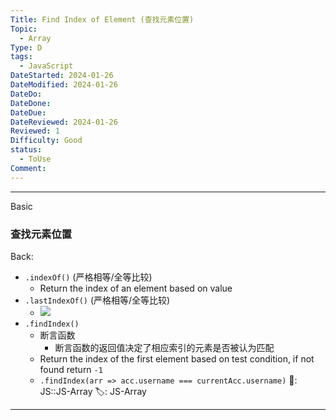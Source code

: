 ```yaml
---
Title: Find Index of Element (查找元素位置)
Topic:
  - Array
Type: D
tags:
  - JavaScript
DateStarted: 2024-01-26
DateModified: 2024-01-26
DateDo: 
DateDone: 
DateDue: 
DateReviewed: 2024-01-26
Reviewed: 1
Difficulty: Good
status:
  - ToUse
Comment:
---
```

***
Basic
### 查找元素位置
Back:
- `.indexOf()` (严格相等/全等比较)
	- Return the index of an element based on value
- `.lastIndexOf()` (严格相等/全等比较)
	- ![](Paste%20image%201691284203252image.png)
- `.findIndex()`
	- 断言函数
		- 断言函数的返回值决定了相应索引的元素是否被认为匹配
	- Return the index of the first element based on test condition, if not found return `-1`
	- `.findIndex(arr => acc.username === currentAcc.username)`
📌: JS::JS-Array 
🏷️: JS-Array 
<!--ID: 1706600287380-->
****
